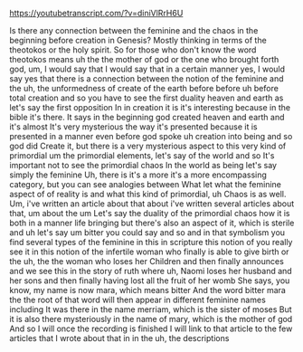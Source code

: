 https://youtubetranscript.com/?v=diniVlRrH6U

 Is there any connection between the feminine and the chaos in the beginning before creation in Genesis? Mostly thinking in terms of the theotokos or the holy spirit. So for those who don't know the word theotokos means uh the the mother of god or the one who brought forth god, um, I would say that I would say that in a certain manner yes, I would say yes that there is a connection between the notion of the feminine and the uh, the unformedness of create of the earth before before uh before total creation and so you have to see the first duality heaven and earth as let's say the first opposition In in creation it is it's interesting because in the bible it's there. It says in the beginning god created heaven and earth and it's almost It's very mysterious the way it's presented because it is presented in a manner even before god spoke uh creation into being and so god did Create it, but there is a very mysterious aspect to this very kind of primordial um the primordial elements, let's say of the world and so It's important not to see the primordial chaos In the world as being let's say simply the feminine Uh, there is it's a more it's a more encompassing category, but you can see analogies between What let what the feminine aspect of of reality is and what this kind of primordial, uh Chaos is as well. Um, i've written an article about that about i've written several articles about that, um about the um Let's say the duality of the primordial chaos how it is both in a manner life bringing but there's also an aspect of it, which is sterile and uh let's say um bitter you could say and so and in that symbolism you find several types of the feminine in this in scripture this notion of you really see it in this notion of the infertile woman who finally is able to give birth or the uh, the the woman who loses her Children and then finally announces and we see this in the story of ruth where uh, Naomi loses her husband and her sons and then finally having lost all the fruit of her womb She says, you know, my name is now mara, which means bitter And the word bitter mara the the root of that word will then appear in different feminine names including It was there in the name merriam, which is the sister of moses But it is also there mysteriously in the name of mary, which is the mother of god And so I will once the recording is finished I will link to that article to the few articles that I wrote about that in in the uh, the descriptions